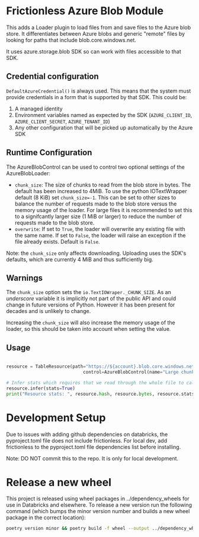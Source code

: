 # Frictionless Azure Blob Module

This adds a Loader plugin to load files from and save files to the Azure blob store.
It differentiates between Azure blobs and generic "remote" files by looking for paths that include blob.core.windows.net.

It uses azure.storage.blob SDK so can work with files accessible to that SDK.

## Credential configuration

`DefaultAzureCredential()` is always used.  This means that the system must provide credentials in a form that is supported by that SDK.  This could be:

1. A managed identity
2. Environment variables named as expected by the SDK (`AZURE_CLIENT_ID`, `AZURE_CLIENT_SECRET`, `AZURE_TENANT_ID`)
3. Any other configuration that will be picked up automatically by the Azure SDK

## Runtime Configuration

The AzureBlobControl can be used to control two optional settings of the AzureBlobLoader:

* `chunk_size`: The size of chunks to read from the blob store in bytes.  The default has been increased to 4MiB.  To use the python IOTextWrapper default (8 KiB) set `chunk_size=-1`.  This can be set to other sizes to balance the number of requests made to the blob store versus the memory usage of the loader.  For large files it is recommended to set this to a signifcantly larger size (1 MiB or larger) to reduce the number of requests made to the blob store.
* `overwrite`: If set to `True`, the loader will overwrite any existing file with the same name.  If set to `False`, the loader will raise an exception if the file already exists.  Default is `False`.

Note: the `chunk_size` only affects downloading.  Uploading uses the SDK's defaults, which are currently 4 MiB and thus sufficiently big.

## Warnings

The `chunk_size` option sets the `io.TextIOWraper._CHUNK_SIZE`.  As an _underscore_ variable it is implicitly not part of the public API and could change in future versions of Python.  However it has been present for decades and is unlikely to change.

Increasing the `chunk_size` will also increase the memory usage of the loader, so this should be taken into account when setting the value.

## Usage

```python

resource = TableResource(path="https://${account}.blob.core.windows.net/${container}/path/to/file.csv", 
                             control=AzureBlobControl(name="Large chunk size", chunk_size=1024*1024))

# Infer stats which requires that we read through the whole file to calculate hash, number of rows etc.
resource.infer(stats=True)
print("Resource stats: ", resource.hash, resource.bytes, resource.stats.rows)
```

# Development Setup

Due to issues with adding github dependencies on databricks, the pyproject.toml file does not include frictionless.
For local dev, add frictionless to the pyproject.toml file dependencies list before installing.

Note: DO NOT commit this to the repo.  It is only for local development.

# Release a new wheel

This project is released using wheel packages in ../dependency_wheels for use in Databricks and elsewhere.
To release a new version run the following command (which bumps the minor version number and builds a new wheel package
in the correct location):

```bash
poetry version minor && poetry build -f wheel --output ../dependency_wheels
```